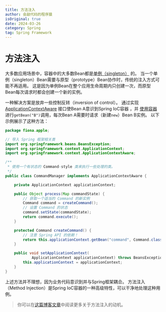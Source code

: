 ```yaml
---
title: 方法注入
author: 会敲代码的程序猿
isOriginal: true
date: 2024-03-26
category: Spring
tag: Spring Framework
---
```


# 方法注入

大多数应用场景中，容器中的大多数Bean都是[单例（singleton）](https://docs.spring.io/spring-framework/reference/core/beans/factory-scopes.html#beans-factory-scopes-singleton)
的。
当一个单例（singleton）Bean需要与原型（prototype）Bean协作时，传统的注入方式可能不再适用。
这是因为单例Bean在整个应用生命周期内只创建一次，而原型Bean每次请求时都会创建一个新的实例。

一种解决方案是放弃一些控制反转（inversion of control）。
通过实现[ApplicationContextAware](https://docs.spring.io/spring-framework/reference/core/beans/factory-nature.html#beans-factory-aware)
接口使Bean A意识到Spring IoC容器 ，并
[使用容器](https://docs.spring.io/spring-framework/reference/core/beans/basics.html#beans-factory-client)
进行`getBean("B")`调用，每次Bean A需要时请求（新建`new`）Bean B实例。 以下示例展示了这种方法：

```java
package fiona.apple;

// 导入 Spring 框架相关类
import org.springframework.beans.BeansException;
import org.springframework.context.ApplicationContext;
import org.springframework.context.ApplicationContextAware;

/**
 * 使用一个有状态的 Command-style 类来执行一些处理的类。
 */
public class CommandManager implements ApplicationContextAware {

	private ApplicationContext applicationContext;

	public Object process(Map commandState) {
	    // 获取一个适当的 Command 的新实例
		Command command = createCommand();
		// 设置 Command 的状态
		command.setState(commandState);
		return command.execute();
	}

	protected Command createCommand() {
		// 注意 Spring API 的依赖！
		return this.applicationContext.getBean("command", Command.class);
	}

	public void setApplicationContext(
			ApplicationContext applicationContext) throws BeansException {
		this.applicationContext = applicationContext;
	}
}
```

上述方法并不理想，因为业务代码意识到并与Spring框架耦合。
方法注入（Method Injection）是Spring IoC容器的一种高级特性，可以干净地处理这种用例。

> 你可以在[这篇博客文章](https://spring.io/blog/2004/08/06/method-injection/)中阅读更多关于方法注入的动机。



